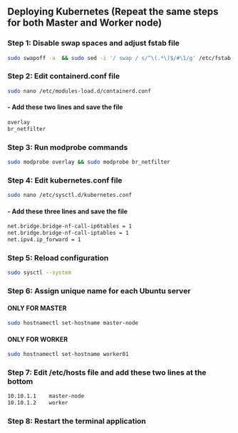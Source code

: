 ## Deploying Kubernetes (Repeat the same steps for both Master and Worker node)
### Step 1: Disable swap spaces and adjust fstab file
```bash
sudo swapoff -a  && sudo sed -i '/ swap / s/^\(.*\)$/#\1/g' /etc/fstab
```
### Step 2: Edit containerd.conf file
```bash
sudo nano /etc/modules-load.d/containerd.conf
```
#### - Add these two lines and save the file
```bash
overlay
br_netfilter
```
### Step 3: Run modprobe commands
```bash
sudo modprobe overlay && sudo modprobe br_netfilter
```
### Step 4: Edit kubernetes.conf file
```bash
sudo nano /etc/sysctl.d/kubernetes.conf
```
#### - Add these three lines and save the file
```bash
net.bridge.bridge-nf-call-ip6tables = 1
net.bridge.bridge-nf-call-iptables = 1
net.ipv4.ip_forward = 1
```
### Step 5: Reload configuration
```bash
sudo sysctl --system
```
### Step 6: Assign unique name for each Ubuntu server 
#### ONLY FOR MASTER
```bash
sudo hostnamectl set-hostname master-node
```
#### ONLY FOR WORKER
```bash
sudo hostnamectl set-hostname worker01
```
### Step 7: Edit /etc/hosts file and add these two lines at the bottom
```bash
10.10.1.1    master-node
10.10.1.2    worker
```
### Step 8: Restart the terminal application

